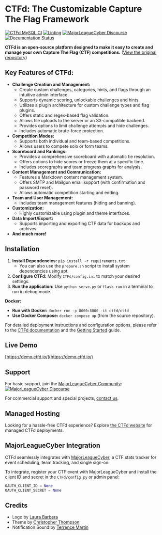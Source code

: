 # CTFd: The Customizable Capture The Flag Framework

[![CTFd MySQL CI](https://github.com/CTFd/CTFd/workflows/CTFd%20MySQL%20CI/badge.svg?branch=master)](https://github.com/CTFd/CTFd/workflows/CTFd%20MySQL%20CI)
[![Linting](https://github.com/CTFd/CTFd/workflows/Linting/badge.svg?branch=master)](https://github.com/CTFd/CTFd/workflows/Linting)
[![MajorLeagueCyber Discourse](https://img.shields.io/discourse/status?server=https%3A%2F%2Fcommunity.majorleaguecyber.org%2F)](https://community.majorleaguecyber.org/)
[![Documentation Status](https://api.netlify.com/api/v1/badges/6d10883a-77bb-45c1-a003-22ce1284190e/deploy-status)](https://docs.ctfd.io)

**CTFd is an open-source platform designed to make it easy to create and manage your own Capture The Flag (CTF) competitions.** ([View the original repository](https://github.com/CTFd/CTFd))

## Key Features of CTFd:

*   **Challenge Creation and Management:**
    *   Create custom challenges, categories, hints, and flags through an intuitive admin interface.
    *   Supports dynamic scoring, unlockable challenges and hints.
    *   Utilizes a plugin architecture for custom challenge types and flag plugins.
    *   Offers static and regex-based flag validation.
    *   Allows file uploads to the server or an S3-compatible backend.
    *   Provides options to limit challenge attempts and hide challenges.
    *   Includes automatic brute-force protection.
*   **Competition Modes:**
    *   Supports both individual and team-based competitions.
    *   Allows users to compete solo or form teams.
*   **Scoreboard and Rankings:**
    *   Provides a comprehensive scoreboard with automatic tie resolution.
    *   Offers options to hide scores or freeze them at a specific time.
    *   Includes scoregraphs and team progress graphs for analysis.
*   **Content Management and Communication:**
    *   Features a Markdown content management system.
    *   Offers SMTP and Mailgun email support (with confirmation and password reset).
    *   Allows automatic competition starting and ending.
*   **Team and User Management:**
    *   Includes team management features (hiding and banning).
*   **Customization:**
    *   Highly customizable using plugin and theme interfaces.
*   **Data Import/Export:**
    *   Supports importing and exporting CTF data for backups and archives.
*   **And much more!**

## Installation

1.  **Install Dependencies:** `pip install -r requirements.txt`
    *   You can also use the `prepare.sh` script to install system dependencies using apt.
2.  **Configure CTFd:** Modify `CTFd/config.ini` to match your desired settings.
3.  **Run the application:** Use `python serve.py` or `flask run` in a terminal to run in debug mode.

**Docker:**

*   **Run with Docker:** `docker run -p 8000:8000 -it ctfd/ctfd`
*   **Use Docker Compose:** `docker compose up` (from the source repository).

For detailed deployment instructions and configuration options, please refer to the [CTFd documentation](https://docs.ctfd.io/) and the [Getting Started](https://docs.ctfd.io/tutorials/getting-started/) guide.

## Live Demo

[https://demo.ctfd.io/](https://demo.ctfd.io/)

## Support

For basic support, join the [MajorLeagueCyber Community](https://community.majorleaguecyber.org/): [![MajorLeagueCyber Discourse](https://img.shields.io/discourse/status?server=https%3A%2F%2Fcommunity.majorleaguecyber.org%2F)](https://community.majorleaguecyber.org/)

For commercial support and special projects, [contact us](https://ctfd.io/contact/).

## Managed Hosting

Looking for a hassle-free CTFd experience? Explore [the CTFd website](https://ctfd.io/) for managed CTFd deployments.

## MajorLeagueCyber Integration

CTFd seamlessly integrates with [MajorLeagueCyber](https://majorleaguecyber.org/), a CTF stats tracker for event scheduling, team tracking, and single sign-on.

To integrate, register your CTF event with MajorLeagueCyber and install the client ID and secret in the `CTFd/config.py` or admin panel:

```python
OAUTH_CLIENT_ID = None
OAUTH_CLIENT_SECRET = None
```

## Credits

*   Logo by [Laura Barbera](http://www.laurabb.com/)
*   Theme by [Christopher Thompson](https://github.com/breadchris)
*   Notification Sound by [Terrence Martin](https://soundcloud.com/tj-martin-composer)